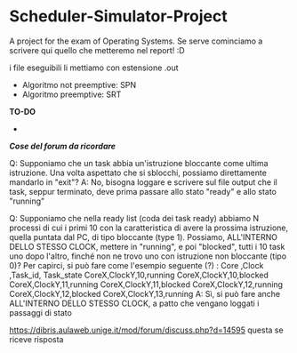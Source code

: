 # Scheduler-Simulator-Project
A project for the exam of Operating Systems.
Se serve cominciamo a scrivere qui quello che metteremo nel report! :D

i file eseguibili li mettiamo con estensione .out

* Algoritmo not preemptive: SPN
* Algoritmo preemptive: SRT

**TO-DO**

* 

**_Cose del forum da ricordare_**

Q: Supponiamo che un task abbia un'istruzione bloccante come ultima istruzione. Una volta aspettato che si sblocchi, possiamo direttamente mandarlo in "exit"?
A: No, bisogna loggare e scrivere sul file output che il task, seppur terminato, deve prima passare allo stato "ready" e allo stato "running"
 
Q: Supponiamo che nella ready list (coda dei task ready) abbiamo N processi di cui i primi 10 con la caratteristica di avere la prossima istruzione, quella puntata dal PC, di tipo bloccante (type 1). Possiamo, ALL'INTERNO DELLO STESSO CLOCK, mettere in "running", e poi "blocked", tutti i 10 task uno dopo l'altro, finché non ne trovo uno con istruzione non bloccante (tipo 0)? Per capirci, si può fare come l'esempio seguente (?) :
Core ,Clock ,Task_id, Task_state
CoreX,ClockY,10,running
CoreX,ClockY,10,blocked
CoreX,ClockY,11,running
CoreX,ClockY,11,blocked
CoreX,ClockY,12,running
CoreX,ClockY,12,blocked
CoreX,ClockY,13,running
A: Sì, si può fare anche ALL'INTERNO DELLO STESSO CLOCK, a patto che vengano loggati i passaggi di stato

https://dibris.aulaweb.unige.it/mod/forum/discuss.php?d=14595 questa se riceve risposta
